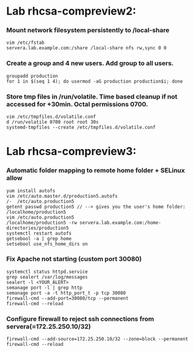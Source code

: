 # Lab rhcsa-compreview2:

### Mount network filesystem persistently to /local-share

```
vim /etc/fstab
servera.lab.example.com:/share /local-share nfs rw,sync 0 0
```

### Create a group and 4 new users. Add group to all users.
```
groupadd production
for 1 in $(seq 1 4); do usermod -aG production production$i; done 
```

### Store tmp files in /run/volatile. Time based cleanup if not accessed for +30min. Octal permissions 0700.
```
vim /etc/tmpfiles.d/volatile.conf
d /run/volatile 0700 root root 30s
systemd-tmpfiles --create /etc/tmpfiles.d/volatile.conf
```

# Lab rhcsa-compreview3:

### Automatic folder mapping to remote home folder + SELinux allow 
```
yum install autofs
vim /etc/auto.master.d/production5.autofs
/-  /etc/auto.production5
getent passwd production5 // --> gives you the user's home folder: /localhome/production5
vim /etc/auto.production5
/localhome/production5 -rw servera.lab.example.com:/home-directories/production5
systemctl restart autofs
getsebool -a | grep home
setsebool use_nfs_home_dirs on
```

### Fix Apache not starting (custom port 30080)
```
systemctl status httpd.service
grep sealert /var/log/messages
sealert -l <YOUR_ALERT>
semanage port -l | grep http
semanage port -a -t http_port_t -p tcp 30080
firewall-cmd --add-port=30080/tcp --permanent
firewall-cmd --reload
```

### Configure firewall to reject ssh connections from servera(=172.25.250.10/32)
```
firewall-cmd --add-source=172.25.250.10/32 --zone=block --permanent
firewall-cmd --reload
```
